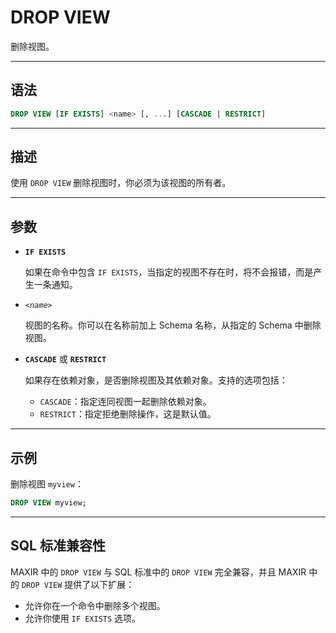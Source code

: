 DROP VIEW
=====

删除视图。


---

语法
--------

```sql
DROP VIEW [IF EXISTS] <name> [, ...] [CASCADE | RESTRICT]
```


---

描述
--------

使用 `DROP VIEW` 删除视图时，你必须为该视图的所有者。


---

参数
----------

- **`IF EXISTS`**

    如果在命令中包含 `IF EXISTS`，当指定的视图不存在时，将不会报错，而是产生一条通知。

- *`<name>`*

    视图的名称。你可以在名称前加上 Schema 名称，从指定的 Schema 中删除视图。

- **`CASCADE`** 或 **`RESTRICT`**

    如果存在依赖对象，是否删除视图及其依赖对象。支持的选项包括：

    - `CASCADE`：指定连同视图一起删除依赖对象。
    - `RESTRICT`：指定拒绝删除操作，这是默认值。


---

示例
--------

删除视图 `myview`：

```sql
DROP VIEW myview;
```

---

SQL 标准兼容性
-------------

MAXIR 中的 `DROP VIEW` 与 SQL 标准中的 `DROP VIEW` 完全兼容，并且 MAXIR 中的 `DROP VIEW` 提供了以下扩展：

- 允许你在一个命令中删除多个视图。
- 允许你使用 `IF EXISTS` 选项。
